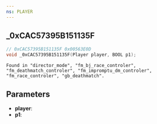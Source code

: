 ```yaml
---
ns: PLAYER
---
```

## _0xCAC57395B151135F

```c
// 0xCAC57395B151135F 0x00563E0D
void _0xCAC57395B151135F(Player player, BOOL p1);
```

```
Found in "director_mode", "fm_bj_race_controler", "fm_deathmatch_controler", "fm_impromptu_dm_controler", "fm_race_controler", "gb_deathmatch".  
```

## Parameters
* **player**: 
* **p1**: 

